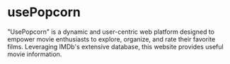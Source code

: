 # usePopcorn
"UsePopcorn" is a dynamic and user-centric web platform designed to empower movie enthusiasts to explore, organize, and rate their favorite films. Leveraging IMDb's extensive database, this website provides useful movie information.
